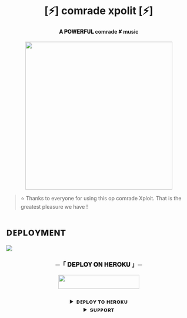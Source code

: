 <h1 align="center"><b>[⚡] comrade xpolit  [⚡]</b></h1>

<h4 align="center"> 𝐀 𝐏𝐎𝐖𝐄𝐑𝐅𝐔𝐋 comrade ✘ music </h4>

<p align="center"><a href="https://t.me/x_x0Rishi"><img src="https://te.legra.ph/file/a7bf168ee0cd9058d9b8a.jpg" width="400"></a></p>


> ⭐️ Thanks to everyone for using this op comrade Xploit. That is the greatest pleasure we have !


# ᴅᴇᴘʟᴏʏᴍᴇɴᴛ
<img src="https://readme-typing-svg.herokuapp.com?color=FF0000&width=420&lines=🔥𝗙𝗢𝗥𝗞+𝗧𝗛𝗜𝗦+𝗥𝗘𝗣𝗢+𝗙𝗜𝗥𝗦𝗧𝗟𝗬🔥">


<h3 align="center">
    ─「 𝐃𝐄𝐏𝐋𝐎𝐘 𝐎𝐍 𝐇𝐄𝐑𝐎𝐊𝐔 」─
</h3>

<p align="center"><a href="https://dashboard.heroku.com/new?template=https://github.com/comradex56/Comradexmusic56"> <img src="https://img.shields.io/badge/Deploy%20On%20Heroku-black?style=for-the-badge&logo=heroku" width="220" height="38.45"/></a></p>

<h3 align="center">


<details>
<summary><b>ᴅᴇᴘʟᴏʏ ᴛᴏ ʜᴇʀᴏᴋᴜ</b></summary>
<br>

[![Deploy](https://www.herokucdn.com/deploy/button.svg)](https://dashboard.heroku.com/new?template=https://github.com/comradex56/Comradexmusic56)

</details>


<details>
<summary><b>sᴜᴘᴘᴏʀᴛ</b></summary>
<br>

<a href="https://t.me/ananyamusicBot6789"><img src="https://img.shields.io/badge/Join-Telegram%20Channel-red.svg?logo=Telegram"></a>

</details>

